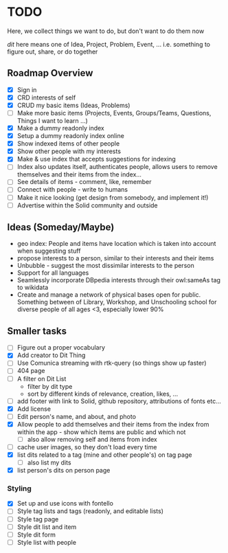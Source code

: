 # TODO

Here, we collect things we want to do, but don't want to do them now

_dit_ here means one of Idea, Project, Problem, Event, ... i.e. something to figure out, share, or do together

## Roadmap Overview

- [x] Sign in
- [x] CRD interests of self
- [x] CRUD my basic items (Ideas, Problems)
- [ ] Make more basic items (Projects, Events, Groups/Teams, Questions, Things I want to learn ...)
- [x] Make a dummy readonly index
- [x] Setup a dummy readonly index online
- [x] Show indexed items of other people
- [x] Show other people with my interests
- [x] Make & use index that accepts suggestions for indexing
- [ ] Index also updates itself, authenticates people, allows users to remove themselves and their items from the index...
- [ ] See details of items - comment, like, remember
- [ ] Connect with people - write to humans
- [ ] Make it nice looking (get design from somebody, and implement it!)
- [ ] Advertise within the Solid community and outside

## Ideas (Someday/Maybe)

- geo index: People and items have location which is taken into account when suggesting stuff
- propose interests to a person, similar to their interests and their items
- Unbubble - suggest the most dissimilar interests to the person
- Support for all languages
- Seamlessly incorporate DBpedia interests through their owl:sameAs tag to wikidata
- Create and manage a network of physical bases open for public. Something between of Library, Workshop, and Unschooling school for diverse people of all ages <3, especially lower 90%

## Smaller tasks

- [ ] Figure out a proper vocabulary
- [x] Add creator to Dit Thing
- [ ] Use Comunica streaming with rtk-query (so things show up faster)
- [ ] 404 page
- [ ] A filter on Dit List
  - filter by dit type
  - sort by different kinds of relevance, creation, likes, ...
- [ ] add footer with link to Solid, github repository, attributions of fonts etc...
- [x] Add license
- [ ] Edit person's name, and about, and photo
- [x] Allow people to add themselves and their items from the index from within the app - show which items are public and which not
  - [ ] also allow removing self and items from index
- [ ] cache user images, so they don't load every time
- [x] list dits related to a tag (mine and other people's) on tag page
  - [ ] also list my dits
- [x] list person's dits on person page

### Styling

- [x] Set up and use icons with fontello
- [ ] Style tag lists and tags (readonly, and editable lists)
- [ ] Style tag page
- [ ] Style dit list and item
- [ ] Style dit form
- [ ] Style list with people
